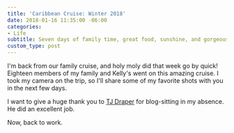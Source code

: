 ```yaml
---
title: 'Caribbean Cruise: Winter 2018'
date: 2018-01-16 11:35:00 -06:00
categories:
- Life
subtitle: Seven days of family time, great food, sunshine, and gorgeous ocean water
custom_type: post
---
```


I'm back from our family cruise, and holy moly did that week go by quick! Eighteen members of my family and Kelly's went on this amazing cruise. I took my camera on the trip, so I'll share some of my favorite shots with you in the next few days.

I want to give a huge thank you to [TJ Draper](/authors/tjdraper/) for blog-sitting in my absence. He did an excellent job.

Now, back to work.
